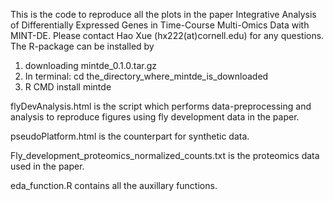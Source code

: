 This is the code to reproduce all the plots in the paper Integrative Analysis of Differentially Expressed Genes in Time-Course Multi-Omics Data with MINT-DE.
Please contact Hao Xue (hx222(at)cornell.edu) for any questions. 
The R-package can be installed by 

1) downloading mintde_0.1.0.tar.gz
2) In terminal: cd the_directory_where_mintde_is_downloaded 
3) R CMD install mintde

                
flyDevAnalysis.html is the script which performs data-preprocessing and analysis to reproduce figures using fly development data in the paper. 

pseudoPlatform.html is the counterpart for synthetic data. 

Fly_development_proteomics_normalized_counts.txt is the proteomics data used in the paper.

eda_function.R contains all the auxillary functions. 
